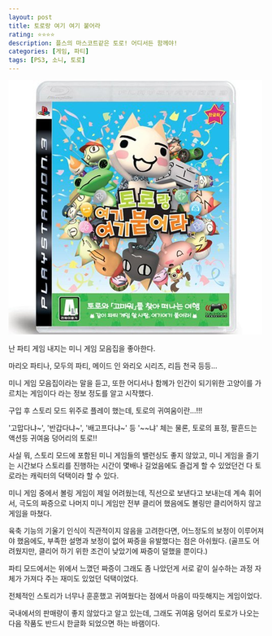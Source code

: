 ```yaml
---
layout: post
title: 토로랑 여기 여기 붙어라
rating: ⭐️⭐️⭐️⭐️
description: 플스의 마스코트같은 토로! 어디서든 함께야!
categories: [게임, 파티]
tags: [PS3, 소니, 토로]
---
```


![토로](../../images/2010/toro.jpg)

난 파티 게임 내지는 미니 게임 모음집을 좋아한다. 

마리오 파티나, 모두의 파티, 메이드 인 와리오 시리즈, 리듬 천국 등등... 

미니 게임 모음집이라는 말을 듣고, 또한 어디서나 함께가 인간이 되기위한 고양이를 가르치는 게임이다 라는 정보 정도를 알고 시작했다.

구입 후 스토리 모드 위주로 플레이 했는데, 토로의 귀여움이란...!!!

'고맙다냐~', '반갑다냐~', '배고프다냐~' 등 '~~냐' 체는 물론, 토로의 표정, 팔흔드는 액션등 귀여움 덩어리의 토로!!

사실 뭐, 스토리 모드에 포함된 미니 게임들의 밸런싱도 좋지 않았고, 미니 게임을 즐기는 시간보다 스토리를 진행하는 시간이 몇배나 길었음에도 즐겁게 할 수 있었던건 다 토로라는 캐릭터의 덕택이라 할 수 있다.

미니 게임 중에서 볼링 게임이 제일 어려웠는데, 직선으로 보낸다고 보내는데 계속 휘어서, 극도의 짜증으로 나머지 미니 게임만 전부 클리어 했음에도 볼링만 클리어하지 않고 게임을 마쳤다.

육축 기능의 기울기 인식이 직관적이지 않음을 고려한다면, 어느정도의 보정이 이루어져야 했음에도, 부족한 설명과 보정이 없어 짜증을 유발했다는 점은 아쉬웠다. (골프도 어려웠지만, 클리어 하기 위한 조건이 낮았기에 짜증이 덜했을 뿐이다.)

파티 모드에서는 위에서 느꼈던 짜증이 그래도 좀 나았던게 서로 같이 실수하는 과정 자체가 가져다 주는 재미도 있었던 덕택이었다.

전체적인 스토리가 너무나 훈훈했고 귀여웠다는 점에서 마음이 따듯해지는 게임이었다. 

국내에서의 판매량이 좋지 않았다고 알고 있는데, 그래도 귀여움 덩어리 토로가 나오는 다음 작품도 반드시 한글화 되었으면 하는 바램이다.